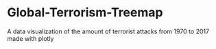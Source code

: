 # Global-Terrorism-Treemap
A data visualization of the amount of terrorist attacks from 1970 to 2017 made with plotly
